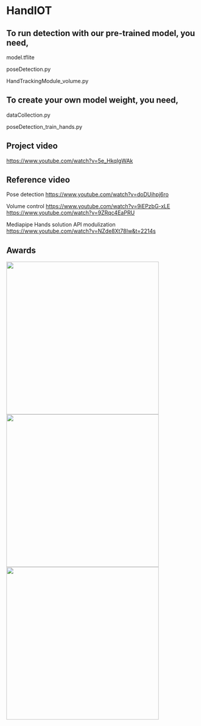 # HandIOT
## To run detection with our pre-trained model, you need,

model.tflite

poseDetection.py

HandTrackingModule_volume.py



## To create your own model weight, you need,

dataCollection.py

poseDetection_train_hands.py


## Project video

https://www.youtube.com/watch?v=5e_HkqlgWAk


## Reference video

Pose detection
https://www.youtube.com/watch?v=doDUihpj6ro

Volume control
https://www.youtube.com/watch?v=9iEPzbG-xLE
https://www.youtube.com/watch?v=9ZRqc4EaPRU

Mediapipe Hands solution API modulization
https://www.youtube.com/watch?v=NZde8Xt78Iw&t=2214s


## Awards

<img src="https://github.com/clgusdl2/HandIOT/blob/master/%EC%88%98%EC%83%81%EA%B2%BD%EB%A0%A5/%EC%84%B1%EA%B7%A0%EA%B4%80%EB%8C%80%ED%95%99%EA%B5%90%EC%83%81.png" width="400" height="400"/>

<img src="https://github.com/clgusdl2/HandIOT/blob/master/%EC%88%98%EC%83%81%EA%B2%BD%EB%A0%A5/%EC%9D%B8%EC%B2%9C%EB%8C%80%ED%95%99%EA%B5%90%EA%B8%88%EC%83%81.png" width="400" height="400"/>

<img src="https://github.com/clgusdl2/HandIOT/blob/master/%EC%88%98%EC%83%81%EA%B2%BD%EB%A0%A5/%ED%95%9C%EA%B5%AD%EA%B3%B5%EA%B3%BC%EB%8C%80%ED%95%99%EC%9E%A5%ED%98%91%EC%9D%98%ED%9A%8C%EC%9E%A5%EC%83%81.png" width="400" height="400"/>
